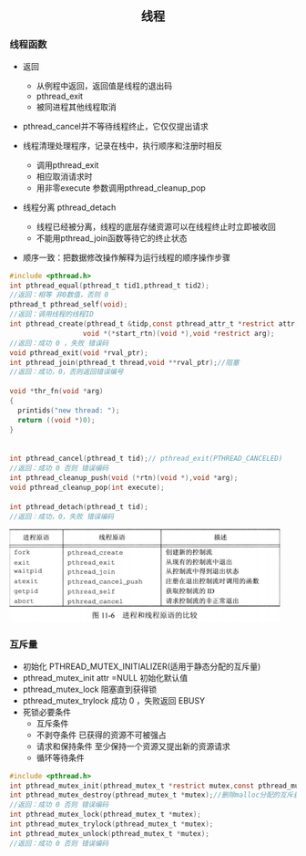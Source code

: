 ## <center>线程</center>

### 线程函数
* 返回
  - 从例程中返回，返回值是线程的退出码
  - pthread_exit
  - 被同进程其他线程取消

* pthread_cancel并不等待线程终止，它仅仅提出请求
* 线程清理处理程序，记录在栈中，执行顺序和注册时相反
  - 调用pthread_exit
  - 相应取消请求时
  - 用非零execute 参数调用pthread_cleanup_pop

* 线程分离 pthread_detach
  - 线程已经被分离，线程的底层存储资源可以在线程终止时立即被收回
  - 不能用pthread_join函数等待它的终止状态
* 顺序一致：把数据修改操作解释为运行线程的顺序操作步骤
```c
#include <pthread.h>
int pthread_equal(pthread_t tid1,pthread_t tid2);
//返回：相等 非0数值，否则 0
pthread_t pthread_self(void);
//返回：调用线程的线程ID
int pthread_create(pthread_t &tidp,const pthread_attr_t *restrict attr,
                  void *(*start_rtn)(void *),void *restrict arg);
//返回：成功 0 ，失败 错误码                  
void pthread_exit(void *rval_ptr);
int pthread_join(pthread_t thread,void **rval_ptr);//阻塞
//返回：成功，0，否则返回错误编号

void *thr_fn(void *arg)
{
  printids("new thread: ");
  return ((void *)0);
}


int pthread_cancel(pthread_t tid);// pthread_exit(PTHREAD_CANCELED)
//返回：成功 0 否则 错误编码
int pthread_cleanup_push(void (*rtn)(void *),void *arg);
void pthread_cleanup_pop(int execute);

int pthread_detach(pthread_t tid);
//返回：成功，0，失败 错误编码
```

![pthread](../../image/pthread_func.png)

### 互斥量
* 初始化 PTHREAD_MUTEX_INITIALIZER(适用于静态分配的互斥量)
* pthread_mutex_init attr =NULL 初始化默认值
* pthread_mutex_lock 阻塞直到获得锁
* pthread_mutex_trylock 成功 0 ，失败返回 EBUSY
* 死锁必要条件
  - 互斥条件
  - 不剥夺条件 已获得的资源不可被强占
  - 请求和保持条件 至少保持一个资源又提出新的资源请求
  - 循环等待条件
```c
#include <pthread.h>
int pthread_mutex_init(pthread_mutex_t *restrict mutex,const pthread_mutexattr_t *restrict attr);
int pthread_mutex_destroy(pthread_mutex_t *mutex);//删除malloc分配的互斥量
//返回：成功 0 否则 错误编码
int pthread_mutex_lock(pthread_mutex_t *mutex);
int pthread_mutex_trylock(pthread_mutex_t *mutex);
int pthread_mutex_unlock(pthread_mutex_t *mutex);
//返回：成功 0 否则 错误编码
```